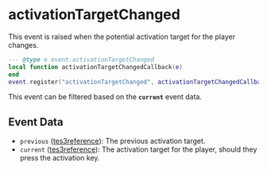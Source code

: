 # activationTargetChanged

This event is raised when the potential activation target for the player changes.

```lua
--- @type e event.activationTargetChanged
local function activationTargetChangedCallback(e)
end
event.register("activationTargetChanged", activationTargetChangedCallback)
```

This event can be filtered based on the **`current`** event data.

## Event Data

* `previous` ([tes3reference](../../types/tes3reference)): The previous activation target.
* `current` ([tes3reference](../../types/tes3reference)): The activation target for the player, should they press the activation key.

